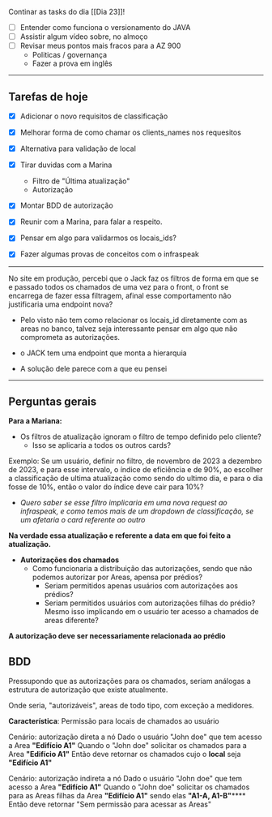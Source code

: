 Continar as tasks do dia [[Dia 23]]!

- [ ] Entender como funciona o versionamento do JAVA
- [ ] Assistir algum vídeo sobre, no almoço
- [ ] Revisar meus pontos mais fracos para a AZ 900
	-  Politicas / governança
	-  Fazer a prova em inglês

----


## Tarefas de hoje

- [x] Adicionar o novo requisitos de classificação
- [x] Melhorar forma de como chamar os clients_names nos requesitos
- [x] Alternativa para validação de local
- [x] Tirar duvidas com a Marina
	- Filtro de "Última atualização"
	- Autorização
- [x] Montar BDD de autorização
- [x] Reunir com a Marina, para falar a respeito.
- [x] Pensar em algo para validarmos os locais_ids?
- [x] Fazer algumas provas de conceitos com o infraspeak



----

No site em produção, percebi que o Jack faz os filtros de forma em que se e passado todos os chamados de uma vez para o front, o front se encarrega de fazer essa filtragem, afinal esse comportamento não justificaria uma endpoint nova? 

- Pelo visto não tem como relacionar os locais_id diretamente com as areas no banco, talvez seja interessante pensar em algo que não comprometa as autorizações. 


- o JACK tem uma endpoint que monta a hierarquia
- A solução dele parece com a que eu pensei


----
## Perguntas gerais

**Para a Mariana:**
- Os filtros de atualização ignoram o filtro de tempo definido pelo cliente?
	- Isso se aplicaria a todos os outros cards? 

Exemplo: Se um usuário, definir no filtro, de novembro de 2023 a dezembro de 2023, e para esse intervalo, o índice de eficiência e de 90%, ao escolher a classificação de ultima atualização como sendo do ultimo dia, e para o dia fosse de 10%, então o valor do índice deve  cair para 10%? 

- _Quero saber se esse filtro implicaria em uma nova request ao infraspeak, e como temos mais de um dropdown de classificação, se um afetaria o card referente ao outro_

**Na verdade essa atualização e referente a data em que foi feito a atualização.**

- **Autorizações dos chamados**
	- Como funcionaria a distribuição das autorizações, sendo que não podemos autorizar por Areas, apensa por prédios? 
		- Seriam permitidos apenas usuários com autorizações aos prédios? 
		- Seriam permitidos usuários com autorizações filhas do prédio? Mesmo isso implicando em o usuário ter acesso a chamados de areas diferente? 
		
**A autorização deve ser necessariamente relacionada ao prédio**

## BDD 

Pressupondo que as autorizações para os chamados, seriam análogas a estrutura de autorização que existe atualmente.

Onde seria, "autorizáveis", areas de todo tipo, com exceção a medidores. 

**Característica**: Permissão para locais de chamados ao usuário

Cenário: autorização direta a nó
    	Dado o usuário "John doe" que tem acesso a Area **"Edifício A1"**
    	Quando o "John doe" solicitar os chamados para a Area **"Edifício A1"**
    	Então deve retornar os chamados cujo o **local** seja **"Edifício A1"** 

Cenário: autorização indireta a nó
    	Dado o usuário "John doe" que tem acesso a Area **"Edifício A1"**
    	Quando o "John doe" solicitar os chamados para as Areas filhas da Area **"Edifício A1"** sendo elas **"A1-A, A1-B"******
    	Então deve retornar "Sem permissão para acessar as Areas"

